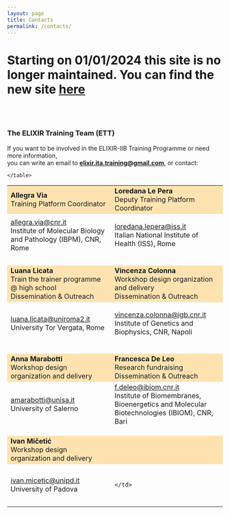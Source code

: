 ```yaml
---
layout: page
title: Contacts
permalink: /contacts/
---
```

<h1>Starting on 01/01/2024 this site is no longer maintained. You can find the new site <a href="https://elixir-iib-training.github.io/site/"><b>here</b></a>  </h1>
<br>
<br>

### The ELIXIR Training Team (ETT)

If you want to be involved in the ELIXIR-IIB Training Programme or need more information,<br>
you can write an email to **<elixir.ita.training@gmail.com>**, or contact:

<table border="0" width="740">
 <tr style="background-color:rgba(255,165,0,0.3)">
   <td width="300" height="60">
   		<b>Allegra Via</b><br>
		Training Platform Coordinator
	</td>
	<td width="300" height="60"> 
   		<b>Loredana Le Pera</b><br>
		Deputy Training Platform Coordinator
	</td>
</tr>
<tr>
	<td width="300" height="100">
		<a href="mailto:allegra.via@cnr.it">allegra.via@cnr.it</a><br>
		Institute of Molecular Biology and Pathology (IBPM), CNR, Rome<br>
   </td>
   <td width="300" height="100">
		<a href="mailto:loredana.lepera@iss.it">loredana.lepera@iss.it</a><br>
		Italian National Institute of Health (ISS), Rome
   </td>
</tr>
<tr height="20"></tr>
<tr style="background-color:rgba(255,165,0,0.3)">
  <td width="300" height="60">
   		<b>Luana Licata</b><br>
   		Train the trainer programme @ high school<br>
   		Dissemination & Outreach
   </td>
   <td width="300" height="60">
   		<b>Vincenza Colonna</b><br>
   		Workshop design organization and delivery<br>
		Dissemination & Outreach
   </td>
</tr>
<tr>
   <td width="300" height="100">
		<a href="mailto:luana.licata@uniroma2.it">luana.licata@uniroma2.it</a><br>
		University Tor Vergata, Rome
	</td>
   <td width="300" height="100">	
		<a href="mailto:vincenza.colonna@igb.cnr.it">vincenza.colonna@igb.cnr.it</a><br>
		Institute of Genetics and Biophysics, CNR, Napoli
   </td>
 </tr>
 <tr height="20"></tr>
 <tr style="background-color:rgba(255,165,0,0.3)">
   	<td width="300" height="60">
   		<b>Anna Marabotti</b><br>
   		Workshop design organization and delivery
   </td>
   <td width="300" height="60">
   		<b>Francesca De Leo</b><br>
		Research fundraising<br>
		Dissemination & Outreach
	</td>
</tr>
<tr>
	<td width="300" height="100">
		<a href="mailto:amarabotti@unisa.it">amarabotti@unisa.it</a><br>
		University of Salerno
   </td>
   <td width="300" height="100">
		<a href="mailto:f.deleo@ibiom.cnr.it">f.deleo@ibiom.cnr.it</a><br>
		Institute of Biomembranes, Bioenergetics and Molecular Biotechnologies (IBIOM), CNR, Bari
	</td>	
</tr>
<tr height="20"></tr>
 <tr style="background-color:rgba(255,165,0,0.3)">
   	<td width="300" height="60">
   		<b>Ivan Mičetić</b><br>
   		Workshop design organization and delivery
   </td>
   <td width="300" height="60">
   			</td>
</tr>
<tr>
	<td width="300" height="100">
		<a href="mailto:ivan.micetic@unipd.it">ivan.micetic@unipd.it</a><br>
		University of Padova
   </td>
   <td width="300" height="100">
		
	</td>	
</tr>

    </table>
